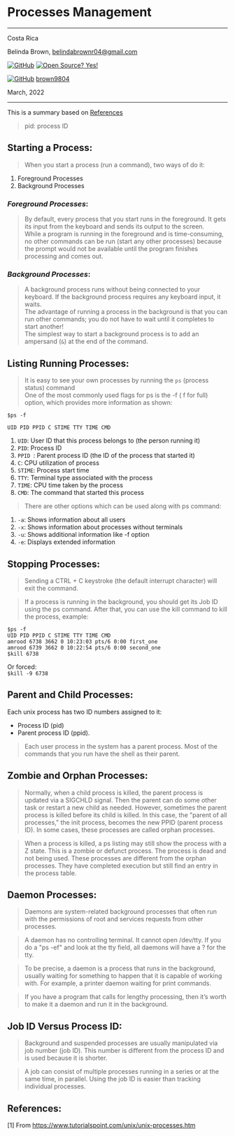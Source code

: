 # Processes Management

----------------------
Costa Rica

Belinda Brown, belindabrownr04@gmail.com

[![GitHub](https://badgen.net/badge/icon/github?icon=github&label)](https://github.com) [![Open Source? Yes!](https://badgen.net/badge/Open%20Source%20%3F/Yes%21/blue?icon=github)](https://github.com/Naereen/badges/)

[![GitHub](https://img.shields.io/badge/--181717?logo=github&logoColor=ffffff)](https://github.com/) [brown9804](https://github.com/brown9804)


March, 2022

----------------------

This is a summary based on [References](#references)

> pid: process ID

## Starting a Process:
> When you start a process (run a command), two ways of do it:
1. Foreground Processes
2. Background Processes

### _Foreground Processes_:
> By default, every process that you start runs in the foreground. It gets its input from the keyboard and sends its output to the screen. <br/>
> While a program is running in the foreground and is time-consuming, no other commands can be run (start any other processes) because the prompt would not be available until the program finishes processing and comes out.

### _Background Processes_:
> A background process runs without being connected to your keyboard. If the background process requires any keyboard input, it waits. <br/>
> The advantage of running a process in the background is that you can run other commands; you do not have to wait until it completes to start another! <br/>
> The simplest way to start a background process is to add an ampersand (`&`) at the end of the command. <br/>

## Listing Running Processes:
> It is easy to see your own processes by running the `ps` (process status) command <br/>
> One of the most commonly used flags for ps is the -f ( f for full) option, which provides more information as shown:

`$ps -f`

```
UID PID PPID C STIME TTY TIME CMD
```

1. `UID`: User ID that this process belongs to (the person running it)
2. `PID`: Process ID
3. `PPID `: Parent process ID (the ID of the process that started it)
4. `C`: CPU utilization of process
5. `STIME`: Process start time
6. `TTY`: Terminal type associated with the process
7. `TIME`: CPU time taken by the process
8. `CMD`: The command that started this process

> There are other options which can be used along with ps command:
1. `-a`: Shows information about all users
2. `-x`: Shows information about processes without terminals
3. `-u`: Shows additional information like -f option
4. `-e`: Displays extended information

## Stopping Processes:
> Sending a CTRL + C keystroke (the default interrupt character) will exit the command. <br/>

> If a process is running in the background, you should get its Job ID using the ps command. After that, you can use the kill command to kill the process, example:
```
$ps -f
UID PID PPID C STIME TTY TIME CMD
amrood 6738 3662 0 10:23:03 pts/6 0:00 first_one
amrood 6739 3662 0 10:22:54 pts/6 0:00 second_one
$kill 6738
```

Or forced: <br/>
`$kill -9 6738`

## Parent and Child Processes:
Each unix process has two ID numbers assigned to it:
- Process ID (pid) 
- Parent process ID (ppid). 

> Each user process in the system has a parent process. Most of the commands that you run have the shell as their parent. 

## Zombie and Orphan Processes:
> Normally, when a child process is killed, the parent process is updated via a SIGCHLD signal. Then the parent can do some other task or restart a new child as needed. However, sometimes the parent process is killed before its child is killed. In this case, the "parent of all processes," the init process, becomes the new PPID (parent process ID). In some cases, these processes are called orphan processes.

> When a process is killed, a ps listing may still show the process with a Z state. This is a zombie or defunct process. The process is dead and not being used. These processes are different from the orphan processes. They have completed execution but still find an entry in the process table.

## Daemon Processes:

> Daemons are system-related background processes that often run with the permissions of root and services requests from other processes.

> A daemon has no controlling terminal. It cannot open /dev/tty. If you do a "ps -ef" and look at the tty field, all daemons will have a ? for the tty.

> To be precise, a daemon is a process that runs in the background, usually waiting for something to happen that it is capable of working with. For example, a printer daemon waiting for print commands.

> If you have a program that calls for lengthy processing, then it’s worth to make it a daemon and run it in the background.

## Job ID Versus Process ID: 

> Background and suspended processes are usually manipulated via job number (job ID). This number is different from the process ID and is used because it is shorter.

> A job can consist of multiple processes running in a series or at the same time, in parallel. Using the job ID is easier than tracking individual processes.

## References:
[1] From https://www.tutorialspoint.com/unix/unix-processes.htm <br/>
